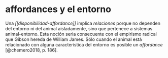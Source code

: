 # affordances y el entorno
Una *[[disponibilidad-affordance]]* implica *relaciones* porque no dependen del entorno ni del animal aisladamente, sino que pertenece a sistemas animal-entorno. Esta noción seria consecuente con el empirismo radical que Gibson hereda de William James. Sólo cuando el animal está relacionado con alguna característica del entorno es posible un *affordance* [@chemero2018, p. 186].
